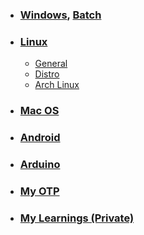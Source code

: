 - ### [Windows](https://github.com/tushar8133/windows), [Batch](https://github.com/tushar8133/windows/blob/master/batch.md)
- ### [Linux](main-linux)
  - [General](main-linux/readme.md)
  - [Distro](main-linux/distro.md)
  - [Arch Linux](main-linux/archlinux.md)
- ### [Mac OS](https://github.com/tushar8133/windows/blob/master/macos.md)
- ### [Android](https://github.com/tushar8133/main-android/blob/main/samsung-m21/readme.md)
- ### [Arduino](https://github.com/tushar8133/windows/blob/master/arduino.md)
- ### [My OTP](https://raw.githack.com/tushar8133/myotp/main/index.html)
- ### [My Learnings (Private)](https://github.com/tushar8133/learn)
<!--
### Hi there 👋
**tushar8133/tushar8133** is a ✨ _special_ ✨ repository because its `README.md` (this file) appears on your GitHub profile.
Here are some ideas to get you started:
- 🔭 I’m currently working on ...
- 🌱 I’m currently learning ...
- 👯 I’m looking to collaborate on ...
- 🤔 I’m looking for help with ...
- 💬 Ask me about ...
- 📫 How to reach me: ...
- 😄 Pronouns: ...
- ⚡ Fun fact: ...
-->
